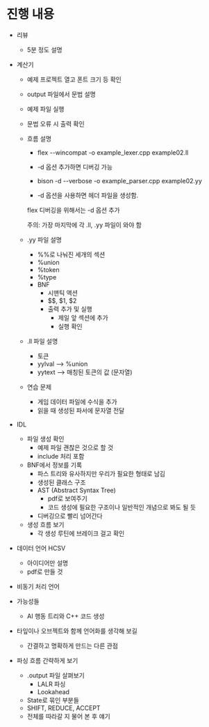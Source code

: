 # 진행 내용 



- 리뷰 

  - 5분 정도 설명

- 계산기 

  - 예제 프로젝트 열고 폰트 크기 등 확인

  - output 파일에서 문법 설명

  - 예제 파일 실행 

  - 문법 오류 시 출력 확인 

  - 흐름 설명 

    -  flex --wincompat -o example_lexer.cpp example02.ll  

      - -d 옵션 추가하면 디버깅 가능

    -   bison -d --verbose  -o example_parser.cpp example02.yy 

      - -d 옵션을 사용하면 헤더 파일을 생성함. 

       flex 디버깅을 위해서는 -d 옵션 추가 

       주의: 가장 마지막에 각 .ll, .yy 파일이 와야 함

  - .yy 파일 설명 

    - %%로 나눠진 세개의 섹션 
    - %union
    - %token
    - %type
    - BNF
      - 시맨틱 액션 
      - $$, $1, $2 
      - 출력 추가 및 실행 
        - 제일 앞 섹션에 <iostream> 추가
        - 실행 확인

  - .ll 파일 설명 

    - 토큰 
    - yylval --> %union 
    - yytext --> 매칭된 토큰의 값 (문자열)

  - 연습 문제 

    - 게임 데이터 파일에 수식을 추가 
    - 읽을 때 생성된 파서에 문자열 전달

  

- IDL 

  - 파일 생성 확인 
    - 예제 파일 괜찮은 것으로 할 것 
    - include 처리 포함 
  - BNF에서 정보를 기록 
    - 파스 트리와 유사하지만 우리가 필요한 형태로 남김 
    - 생성된 클래스 구조
    - AST (Abstract Syntax Tree) 
      - pdf로 보여주기
      - 코드 생성에 필요한 구조이나 일반적인 개념으로 봐도 될 듯 
    - 디버깅으로 빨리 넘어간다
  - 생성 흐름 보기 
    - 각 생성 루틴에 브레이크 걸고 확인 



- 데이터 언어 HCSV 
  - 아이디어만 설명 
  - pdf로 만들 것
- 비동기 처리 언어
- 가능성들
  - AI 행동 트리와 C++ 코드 생성
- 타잎이나 오브젝트와 함께 언어화를 생각해 보길 
  - 간결하고 명확하게 만드는 다른 관점



- 파싱 흐름 간략하게 보기 
  - .output 파일 살펴보기 
    - LALR 파싱 
    - Lookahead 
  - State로 묶인 부분들
  - SHIFT, REDUCE, ACCEPT
  - 전체를 따라갈 지 물어 본 후 얘기

